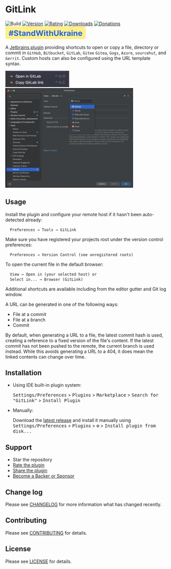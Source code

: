 # GitLink

![Build](https://github.com/ben-gibson/GitLink/workflows/Build/badge.svg)
[![Version](https://img.shields.io/jetbrains/plugin/v/8183-gitlink.svg)](https://plugins.jetbrains.com/plugin/8183-gitlink)
[![Rating](https://img.shields.io/jetbrains/plugin/r/stars/8183-gitlink.svg)](https://plugins.jetbrains.com/plugin/8183-gitlink)
[![Downloads](https://img.shields.io/jetbrains/plugin/d/8183-gitlink.svg)](https://plugins.jetbrains.com/plugin/8183-gitlink)
[![Donations](https://opencollective.com/gitlink/tiers/badge.svg?label=sponsor&color=brightgreen)](https://opencollective.com/gitlink)
[![Stand With Ukraine](https://raw.githubusercontent.com/vshymanskyy/StandWithUkraine/main/badges/StandWithUkraine.svg)](https://stand-with-ukraine.pp.ua)

<!-- Plugin description -->

A [Jetbrains plugin](https://plugins.jetbrains.com/plugin/8183-gitlink) providing shortcuts to open or copy a file, directory or commit in `GitHub`, `Bitbucket`, 
`GitLab`, `Gitee` `Gitea`, `Gogs`, `Azure`, `sourcehut`, and `Gerrit`. Custom hosts can also be configured using the URL template syntax.

<!-- Plugin description end -->

<div>
  <a href="https://plugins.jetbrains.com/plugin/8183-gitlink">
    <img alt="Menu Example" src="./menu-example.png" width=200 />
  </a>
</div>
<div>
  <a href="https://plugins.jetbrains.com/plugin/8183-gitlink">
    <img alt="Settings Example" src="./settings-example.png" width=400 />
  </a>
</div>

## Usage

Install the plugin and configure your remote host if it hasn't been auto-detected already:

      Preferences → Tools → GitLink

Make sure you have registered your projects root under the version control preferences:

      Preferences → Version Control (see unregistered roots)

To open the current file in the default browser:

      View → Open in (your selected host) or
      Select in... → Browser (GitLink)

Additional shortcuts are available including from the editor gutter and Git log window.

A URL can be generated in one of the following ways: 

* File at a commit
* File at a branch
* Commit

By default, when generating a URL to a file, the latest commit hash is used, creating a reference to a fixed version of 
the file's content. If the latest commit has not been pushed to the remote, the current branch is used instead. 
While this avoids generating a URL to a 404, it does mean the linked contents can change over time.

## Installation

- Using IDE built-in plugin system:

  <kbd>Settings/Preferences</kbd> > <kbd>Plugins</kbd> > <kbd>Marketplace</kbd> > <kbd>Search for "GitLink"</kbd> >
  <kbd>Install Plugin</kbd>

- Manually:

  Download the [latest release](https://github.com/ben-gibson/GitLink/releases/latest) and install it manually using
  <kbd>Settings/Preferences</kbd> > <kbd>Plugins</kbd> > <kbd>⚙️</kbd> > <kbd>Install plugin from disk...</kbd>

## Support

* Star the repository
* [Rate the plugin](https://plugins.jetbrains.com/plugin/8183-gitlink)
* [Share the plugin](https://plugins.jetbrains.com/plugin/8183-gitlink)
* [Become a Backer or Sponsor](https://opencollective.com/gitlink)

  
## Change log

Please see [CHANGELOG](CHANGELOG.md) for more information what has changed recently.

## Contributing

Please see [CONTRIBUTING](CONTRIBUTING.md) for details.

## License

Please see [LICENSE](LICENSE) for details.
